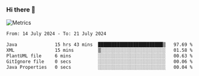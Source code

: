 ### Hi there 👋

![Metrics](https://github.com/radoapx/radoapx/blob/main/github-metrics.svg)

<!--START_SECTION:waka-->

```txt
From: 14 July 2024 - To: 21 July 2024

Java              15 hrs 43 mins  ████████████████████████▒   97.69 %
XML               15 mins         ▒░░░░░░░░░░░░░░░░░░░░░░░░   01.58 %
PlantUML file     6 mins          ░░░░░░░░░░░░░░░░░░░░░░░░░   00.63 %
GitIgnore file    0 secs          ░░░░░░░░░░░░░░░░░░░░░░░░░   00.06 %
Java Properties   0 secs          ░░░░░░░░░░░░░░░░░░░░░░░░░   00.04 %
```

<!--END_SECTION:waka-->

<!--
**radoapx/radoapx** is a ✨ _special_ ✨ repository because its `README.md` (this file) appears on your GitHub profile.

Here are some ideas to get you started:

- 🔭 I’m currently working on ...
- 🌱 I’m currently learning ...
- 👯 I’m looking to collaborate on ...
- 🤔 I’m looking for help with ...
- 💬 Ask me about ...
- 📫 How to reach me: ...
- 😄 Pronouns: ...
- ⚡ Fun fact: ...
-->
